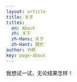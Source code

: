 ```yaml
---
layout: article
title: 关于
titles:
  en: About
  zh: 关于
  zh-Hans: 关于
  zh-Hant: 關於
author: YHM
key: page-about
---
```


我想试一试，无论结果怎样！